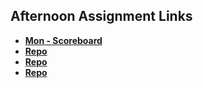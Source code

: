 ## Afternoon Assignment Links

* **[Mon - Scoreboard](https://github.com/jaredrcarlson/scoreboard)**
* **[Repo](https://github.com/jaredrcarlson/<ASSIGNMENT_REPO>)**
* **[Repo](https://github.com/jaredrcarlson/<ASSIGNMENT_REPO>)**
* **[Repo](https://github.com/jaredrcarlson/<ASSIGNMENT_REPO>)**
